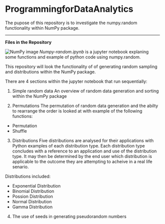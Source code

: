 # ProgrammingforDataAnalytics
The pupose of this repository is to investigate the numpy.random functionality within NumPy package.

------------------------------------------------------
**Files in the Repository**

![NumPy image](https://cdn-images-1.medium.com/max/1200/1*L0yNfRdiH8DfYuiJTKPxww.png)
*Numpy-random.ipynb* is a jupyter notebook explaning some functions and example of python code using numpy.random.



This repository will look the functionality of  of generating random sampling and distributions within the NumPy package.

There are 4 sections within the jupyter notebook that run sequentially:

1. Simple random data
An overview of random data generation and sorting within the NumPy package

2. Permutations
The permutation of random data generation and the abilty to rearrange the order is looked at with example of the following functions:
- Permutation
- Shuffle

3. Distributions
Five distributions are analysed for their applications with Python examples of each distribution type.
Each distribution type concludes with a reference to an application and use of the distribution type. It may then be determined by the end user which distribution is applicable to the outcome they are attempting to acheive in a real life senario.

Distributions included:
- Exponential Distribution
- Binomial Distribution
- Possion Distribution
- Normal Distribution
- Gamma Distribution

4. The use of seeds in generating pseudorandom numbers


